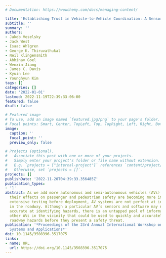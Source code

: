 ```yaml
---
# Documentation: https://wowchemy.com/docs/managing-content/

title: 'Establishing Trust in Vehicle-to-Vehicle Coordination: A Sensor Fusion Approach'
subtitle: ''
summary: ''
authors:
- Jakob Veselsky
- Jack West
- Isaac Ahlgren
- George K. Thiruvathukal
- Neil Klingensmith
- Abhinav Goel
- Wenxin Jiang
- James C. Davis
- Kyuin Lee
- Younghyun Kim
tags: []
categories: []
date: '2022-01-01'
lastmod: 2022-11-19T22:39:33-06:00
featured: false
draft: false

# Featured image
# To use, add an image named `featured.jpg/png` to your page's folder.
# Focal points: Smart, Center, TopLeft, Top, TopRight, Left, Right, BottomLeft, Bottom, BottomRight.
image:
  caption: ''
  focal_point: ''
  preview_only: false

# Projects (optional).
#   Associate this post with one or more of your projects.
#   Simply enter your project's folder or file name without extension.
#   E.g. `projects = ["internal-project"]` references `content/project/deep-learning/index.md`.
#   Otherwise, set `projects = []`.
projects: []
publishDate: '2022-11-20T04:39:33.356485Z'
publication_types:
- '1'
abstract: As we add more autonomous and semi-autonomous vehicles (AVs) to our roads,
  their effects on passenger and pedestrian safety are becoming more important. Despite
  extensive testing before deployment, AV systems are not perfect at identifying hazards
  in the roadway. Although a particular AV’s sensors and software may not be 100 percent
  accurate at identifying hazards, there is an untapped pool of information held by
  other AVs in the vicinity that could be used to quickly and accurately identify
  roadway hazards before they present a safety threat.
publication: '*Proceedings of the 23rd Annual International Workshop on Mobile Computing
  Systems and Applications*'
doi: 10.1145/3508396.3517075
links:
- name: URL
  url: https://doi.org/10.1145/3508396.3517075
---
```


